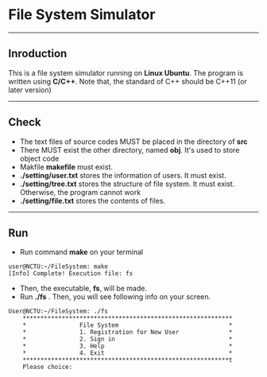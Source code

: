# File System Simulator
---
## Inroduction
  This is a file system simulator running on **Linux Ubuntu**.
  The program is written using **C/C++**. Note that, the standard of C++ 
should be C++11 (or later version)

---
## Check
* The text files of source codes MUST be placed in the directory of **src**
* There MUST exist the other directory, named **obj**. It's used to store object code
* Makfile **makefile** must exist.
* **./setting/user.txt** stores the information of users. It must exist.
* **./setting/tree.txt** stores the structure of file system. It must exist. Otherwise, the program cannot work
* **./setting/file.txt** stores the contents of files.
---
## Run
* Run command **make** on your terminal

```
user@NCTU:~/FileSystem: make
[Info] Complete! Execution file: fs
```
* Then, the executable, **fs**, will be made.
* Run **./fs** . Then, you will see following info on your screen.

```
User@NCTU:~/FileSystem: ./fs
	***********************************************************
	*               File System                               *
	*               1. Registration for New User              *
	*               2. Sign in                                *
	*               3. Help                                   *
	*               4. Exit                                   *
	**********************************************************t
	Please choice: 

```



